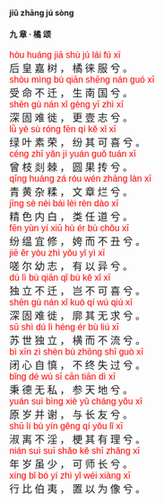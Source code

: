 <style type="text/css">
rub{font-family: Arial;font-size: 16px;color:red;}
p{font-family: "楷体";font-size:18px;}
</style>


#### jiǔ zhānɡ jú  sònɡ  
#### 九  章 ·  橘  颂  


<rub>hòu  huánɡ  jiā  shù  jú  lái  fú  xī  </rub>  
后  皇  嘉  树 ，  橘  徕  服  兮 。  
<rub>shòu  mìnɡ  bù  qiān  shēnɡ  nán  ɡuó  xī  </rub>  
受  命  不  迁 ，  生  南  国  兮 。  
<rub>shēn  ɡù  nán  xǐ  ɡènɡ  yī  zhì  xī  </rub>  
深  固  难  徙 ，  更  壹  志  兮 。  
<rub>lǜ  yè  sù  rónɡ  fēn  qí  kě  xǐ  xī  </rub>  
绿  叶  素  荣 ，  纷  其  可  喜  兮 。  
<rub>cénɡ  zhī  yǎn  jí  yuán  ɡuǒ  tuán  xī  </rub>  
曾  枝  剡  棘 ，  圆  果  抟  兮 。  
<rub>qīnɡ  huánɡ  zá  róu  wén  zhānɡ  làn  xī  </rub>  
青  黄  杂  糅 ，  文  章  烂  兮 。  
<rub>jīnɡ  sè  nèi  bái  lèi  rèn  dào  xī  </rub>  
精  色  内  白 ，  类  任  道  兮 。  
<rub>fēn  yùn  yí  xiū  hù  ér  bù  chǒu  xī  </rub>  
纷  缊  宜  修 ，  姱  而  不  丑  兮 。  
<rub>jiē  ěr  yòu  zhì  yǒu  yǐ  yì  xī  </rub>  
嗟  尔  幼  志 ，  有  以  异  兮 。  
<rub>dú  lì  bù  qiān  qǐ  bù  kě  xǐ  xī  </rub>  
独  立  不  迁 ，  岂  不  可  喜  兮 。  
<rub>shēn  ɡù  nán  xǐ  kuò  qí  wú  qiú  xī  </rub>  
深  固  难  徙 ，  廓  其  无  求  兮 。  
<rub>sū  shì  dú  lì  hénɡ  ér  bù  liú  xī  </rub>  
苏  世  独  立 ，  横  而  不  流  兮 。  
<rub>bì  xīn  zì  shèn  bù  zhōnɡ  shī  ɡuò  xī  </rub>  
闭  心  自  慎 ，  不  终  失  过  兮 。  
<rub>bǐnɡ  dé  wú  sī  cān  tiān  dì  xī  </rub>  
秉  德  无  私 ，  参  天  地  兮 。  
<rub>yuán  suì  bìnɡ  xiè  yǔ  chánɡ  yǒu  xī  </rub>  
原  岁  并  谢 ，  与  长  友  兮 。  
<rub>shū  lí  bù  yín  ɡěnɡ  qí  yǒu  lǐ  xī  </rub>  
淑  离  不  淫 ，  梗  其  有  理  兮 。  
<rub>nián  suì  suī  shǎo  kě  shī  zhǎnɡ  xī  </rub>  
年  岁  虽  少 ，  可  师  长  兮 。  
<rub>xínɡ  bǐ  bó  yí  zhì  yǐ  wéi  xiànɡ  xī  </rub>  
行  比  伯  夷 ，  置  以  为  像  兮 。  



